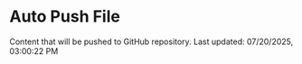 # Auto Push File

Content that will be pushed to GitHub repository.
Last updated: 07/20/2025, 03:00:22 PM